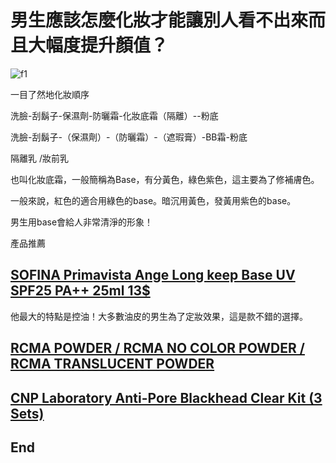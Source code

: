 # 男生應該怎麼化妝才能讓別人看不出來而且大幅度提升顏值？

![f1](https://github.com/HCH1/blog/blob/master/fig/makeup1.JPG)

一目了然地化妝順序

洗臉-刮鬍子-保濕劑-防曬霜-化妝底霜（隔離）--粉底

洗臉-刮鬍子-（保濕劑）-（防曬霜）-（遮瑕膏）-BB霜-粉底

隔離乳 /妝前乳

也叫化妝底霜，一般簡稱為Base，有分黃色，綠色紫色，這主要為了修補膚色。

一般來說，紅色的適合用綠色的base。暗沉用黃色，發黃用紫色的base。

男生用base會給人非常清淨的形象！

產品推薦

## [SOFINA Primavista Ange Long keep Base UV SPF25 PA++ 25ml 13$](https://www.watsons.com.sg/primavista-ange-long-keep-base-uv-spf25-pa-25ml/p/BP_19676)

他最大的特點是控油！大多數油皮的男生為了定妝效果，這是款不錯的選擇。

## [RCMA POWDER / RCMA NO COLOR POWDER / RCMA TRANSLUCENT POWDER](https://shopee.sg/RCMA-POWDER-RCMA-NO-COLOR-POWDER-RCMA-TRANSLUCENT-POWDER-i.85669731.1436312645)

## [CNP Laboratory Anti-Pore Blackhead Clear Kit (3 Sets)](https://shopee.sg/CNP-Laboratory-Anti-Pore-Blackhead-Clear-Kit-(3-Sets)-i.55625630.1078676227)

## End
